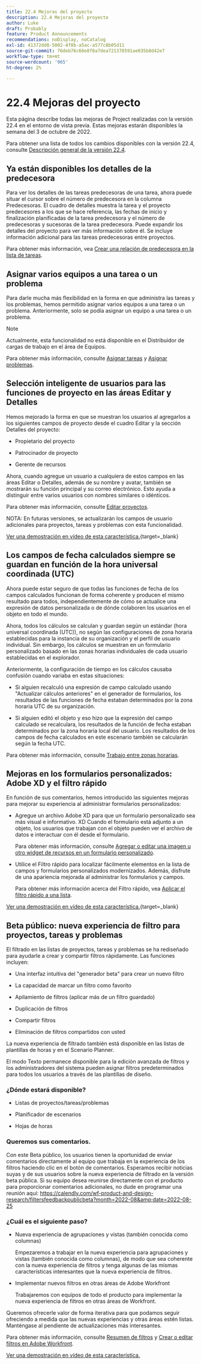 ```yaml
---
title: 22.4 Mejoras del proyecto
description: 22.4 Mejoras del proyecto
author: Luke
draft: Probably
feature: Product Announcements
recommendations: noDisplay, noCatalog
exl-id: 41372dd8-5002-4f8b-a5ac-a577c8b05d11
source-git-commit: 76deb76c66e8f8a7dea721378591ae035b8d42e7
workflow-type: tm+mt
source-wordcount: '965'
ht-degree: 2%

---
```


# 22.4 Mejoras del proyecto

Esta página describe todas las mejoras de Project realizadas con la versión 22.4 en el entorno de vista previa. Estas mejoras estarán disponibles la semana del 3 de octubre de 2022.

Para obtener una lista de todos los cambios disponibles con la versión 22.4, consulte [Descripción general de la versión 22.4](/help/quicksilver/product-announcements/product-releases/22.4-release-activity/22-4-release-overview.md).

## Ya están disponibles los detalles de la predecesora

Para ver los detalles de las tareas predecesoras de una tarea, ahora puede situar el cursor sobre el número de predecesora en la columna Predecesoras. El cuadro de detalles muestra la tarea y el proyecto predecesores a los que se hace referencia, las fechas de inicio y finalización planificadas de la tarea predecesora y el número de predecesoras y sucesoras de la tarea predecesora. Puede expandir los detalles del proyecto para ver más información sobre él. Se incluye información adicional para las tareas predecesoras entre proyectos.

Para obtener más información, vea [Crear una relación de predecesora en la lista de tareas](/help/quicksilver/manage-work/tasks/use-prdcssrs/create-predecessors-on-task-list.md).

## Asignar varios equipos a una tarea o un problema

Para darle mucha más flexibilidad en la forma en que administra las tareas y los problemas, hemos permitido asignar varios equipos a una tarea o un problema. Anteriormente, solo se podía asignar un equipo a una tarea o un problema.

>[!NOTE]
>
>Actualmente, esta funcionalidad no está disponible en el Distribuidor de cargas de trabajo en el área de Equipos.

Para obtener más información, consulte [Asignar tareas](/help/quicksilver/manage-work/tasks/assign-tasks/assign-tasks.md) y [Asignar problemas](/help/quicksilver/manage-work/issues/manage-issues/assign-issues.md).

## Selección inteligente de usuarios para las funciones de proyecto en las áreas Editar y Detalles

Hemos mejorado la forma en que se muestran los usuarios al agregarlos a los siguientes campos de proyecto desde el cuadro Editar y la sección Detalles del proyecto:

* Propietario del proyecto

* Patrocinador de proyecto

* Gerente de recursos

Ahora, cuando agregue un usuario a cualquiera de estos campos en las áreas Editar o Detalles, además de su nombre y avatar, también se mostrarán su función principal y su correo electrónico. Esto ayuda a distinguir entre varios usuarios con nombres similares o idénticos.

Para obtener más información, consulte [Editar proyectos](/help/quicksilver/manage-work/projects/manage-projects/edit-projects.md).

NOTA: En futuras versiones, se actualizarán los campos de usuario adicionales para proyectos, tareas y problemas con esta funcionalidad.

[Ver una demostración en vídeo de esta característica.](https://video.tv.adobe.com/v/3412390/){target=_blank}

## Los campos de fecha calculados siempre se guardan en función de la hora universal coordinada (UTC)

Ahora puede estar seguro de que todas las funciones de fecha de los campos calculados funcionan de forma coherente y producen el mismo resultado para todos, independientemente de cómo se actualice una expresión de datos personalizada o de dónde colaboren los usuarios en el objeto en todo el mundo.

Ahora, todos los cálculos se calculan y guardan según un estándar (hora universal coordinada (UTC)), no según las configuraciones de zona horaria establecidas para la instancia de su organización y el perfil de usuario individual. Sin embargo, los cálculos se muestran en un formulario personalizado basado en las zonas horarias individuales de cada usuario establecidas en el explorador.

Anteriormente, la configuración de tiempo en los cálculos causaba confusión cuando variaba en estas situaciones:

* Si alguien recalculó una expresión de campo calculado usando &quot;Actualizar cálculos anteriores&quot; en el generador de formularios, los resultados de las funciones de fecha estaban determinados por la zona horaria UTC de su organización.

* Si alguien editó el objeto y eso hizo que la expresión del campo calculado se recalculara, los resultados de la función de fecha estaban determinados por la zona horaria local del usuario. Los resultados de los campos de fecha calculados en este escenario también se calcularán según la fecha UTC.

Para obtener más información, consulte [Trabajo entre zonas horarias](/help/quicksilver/workfront-basics/tips-tricks-and-troubleshooting/working-across-timezones.md).

## Mejoras en los formularios personalizados: Adobe XD y el filtro rápido

En función de sus comentarios, hemos introducido las siguientes mejoras para mejorar su experiencia al administrar formularios personalizados:

* Agregue un archivo Adobe XD para que un formulario personalizado sea más visual e informativo. XD Cuando el formulario está adjunto a un objeto, los usuarios que trabajan con el objeto pueden ver el archivo de datos e interactuar con él desde el formulario.

  Para obtener más información, consulte [Agregar o editar una imagen u otro widget de recursos en un formulario personalizado](/help/quicksilver/administration-and-setup/customize-workfront/create-manage-custom-forms/add-widget-or-edit-its-properties-in-a-custom-form.md).

* Utilice el Filtro rápido para localizar fácilmente elementos en la lista de campos y formularios personalizados modernizados. Además, disfrute de una apariencia mejorada al administrar los formularios y campos.

  Para obtener más información acerca del Filtro rápido, vea [Aplicar el filtro rápido a una lista](/help/quicksilver/workfront-basics/navigate-workfront/use-lists/apply-quick-filter-list.md).

[Ver una demostración en vídeo de esta característica.](https://video.tv.adobe.com/v/3412469/){target=_blank}

## Beta público: nueva experiencia de filtro para proyectos, tareas y problemas

El filtrado en las listas de proyectos, tareas y problemas se ha rediseñado para ayudarle a crear y compartir filtros rápidamente. Las funciones incluyen:

* Una interfaz intuitiva del &quot;generador beta&quot; para crear un nuevo filtro

* La capacidad de marcar un filtro como favorito

* Apilamiento de filtros (aplicar más de un filtro guardado)

* Duplicación de filtros

* Compartir filtros

* Eliminación de filtros compartidos con usted


La nueva experiencia de filtrado también está disponible en las listas de plantillas de horas y en el Scenario Planner.

El modo Texto permanece disponible para la edición avanzada de filtros y los administradores del sistema pueden asignar filtros predeterminados para todos los usuarios a través de las plantillas de diseño.

### ¿Dónde estará disponible?

* Listas de proyectos/tareas/problemas

* Planificador de escenarios

* Hojas de horas


### Queremos sus comentarios.

Con este Beta público, los usuarios tienen la oportunidad de enviar comentarios directamente al equipo que trabaja en la experiencia de los filtros haciendo clic en el botón de comentarios. Esperamos recibir noticias suyas y de sus usuarios sobre la nueva experiencia de filtrado en la versión beta pública. Si su equipo desea reunirse directamente con el producto para proporcionar comentarios adicionales, no dude en programar una reunión aquí: https://calendly.com/wf-product-and-design-research/filtersfeedbackpublicbeta?month=2022-08&amp;date=2022-08-25

### ¿Cuál es el siguiente paso?

* Nueva experiencia de agrupaciones y vistas (también conocida como columnas)

  Empezaremos a trabajar en la nueva experiencia para agrupaciones y vistas (también conocida como columnas), de modo que sea coherente con la nueva experiencia de filtros y tenga algunas de las mismas características interesantes que la nueva experiencia de filtros.

* Implementar nuevos filtros en otras áreas de Adobe Workfront

  Trabajaremos con equipos de todo el producto para implementar la nueva experiencia de filtros en otras áreas de Workfront.


Queremos ofrecerle valor de forma iterativa para que podamos seguir ofreciendo a medida que las nuevas experiencias y otras áreas estén listas. Manténgase al pendiente de actualizaciones más interesantes.

Para obtener más información, consulte [Resumen de filtros](/help/quicksilver/reports-and-dashboards/reports/reporting-elements/filters-overview.md) y [Crear o editar filtros en Adobe Workfront](/help/quicksilver/reports-and-dashboards/reports/reporting-elements/create-filters.md).

[Ver una demostración en vídeo de esta característica.](https://video.tv.adobe.com/v/3412391/)
